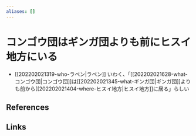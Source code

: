 ```yaml
---
aliases: []
---
```

# コンゴウ団はギンガ団よりも前にヒスイ地方にいる

- [[202202021319-who-ラベン|ラベン]] いわく、「[[202202021628-what-コンゴウ団|コンゴウ団]]は[[202202021345-what-ギンガ団|ギンガ団]]よりも前から[[202202021404-where-ヒスイ地方|ヒスイ地方]]に居る」らしい

## References



## Links


